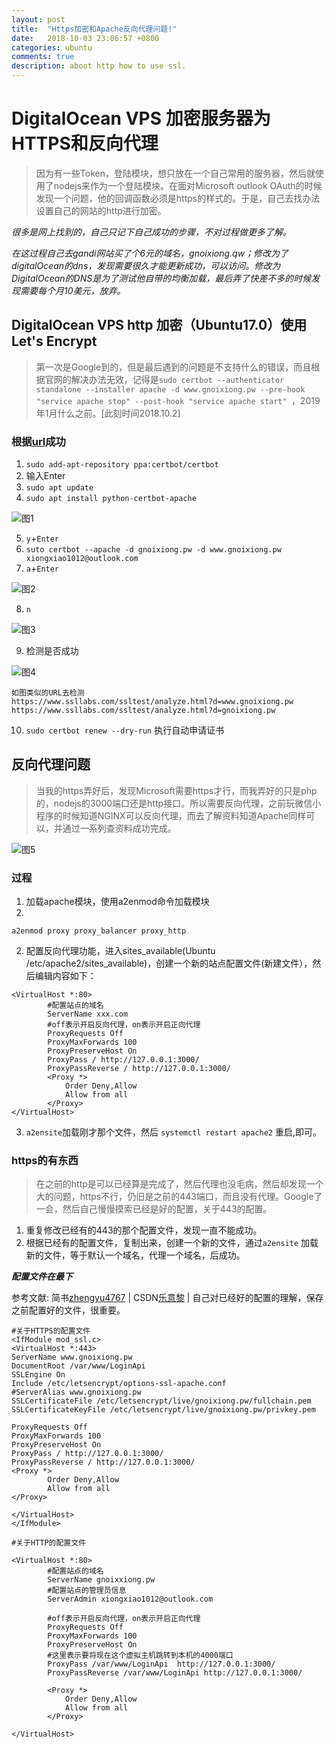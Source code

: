 ```yaml
---
layout: post
title:  "Https加密和Apache反向代理问题!"
date:   2018-10-03 23:06:57 +0800
categories: ubuntu
comments: true
description: aboot http how to use ssl.
---
```


# DigitalOcean VPS 加密服务器为HTTPS和反向代理

>因为有一些Token，登陆模块，想只放在一个自己常用的服务器，然后就使用了nodejs来作为一个登陆模块。在面对Microsoft outlook OAuth的时候发现一个问题，他的回调函数必须是https的样式的。于是，自己去找办法设置自己的网站的http进行加密。

*很多是网上找到的，自己只记下自己成功的步骤，不对过程做更多了解。*

*在这过程自己去gandi网站买了个6元的域名，gnoixiong.qw；修改为了digitalOcean的dns，发现需要很久才能更新成功，可以访问。修改为DigitalOcean的DNS是为了测试他自带的均衡加载，最后弄了快差不多的时候发现需要每个月10美元，放弃。*
## DigitalOcean VPS http 加密（Ubuntu17.0）**使用Let's Encrypt**
>第一次是Google到的，但是最后遇到的问题是不支持什么的错误，而且根据官网的解决办法无效，记得是`sudo certbot --authenticator standalone --installer apache -d www.gnoixiong.pw --pre-hook "service apache stop" --post-hook "service apache start"
`，2019年1月什么之前。[此刻时间2018.10.2]

### 根据[url](https://devanswers.co/lets-encrypt-ssl-apache-ubuntu-18-04/)成功
1. `sudo add-apt-repository ppa:certbot/certbot`
2. 输入Enter
3. `sudo apt update`
4. `sudo apt install python-certbot-apache`

![图1](https://res.cloudinary.com/xiongxiao/image/upload/v1538577134/github/images/2018-10-03-01.png)

5. `y`+`Enter`
6. `suto certbot --apache -d gnoixiong.pw -d www.gnoixiong.pw
xiongxiao1012@outlook.com`
7. `a`+`Enter`

![图2](https://res.cloudinary.com/xiongxiao/image/upload/v1538577134/github/images/2018-10-03-02.png)

8. `n`

![图3](https://res.cloudinary.com/xiongxiao/image/upload/v1538577134/github/images/2018-10-03-03.png)

9. 检测是否成功

![图4](https://res.cloudinary.com/xiongxiao/image/upload/v1538577134/github/images/2018-10-03-04.png)

```
如图类似的URL去检测
https://www.ssllabs.com/ssltest/analyze.html?d=www.gnoixiong.pw
https://www.ssllabs.com/ssltest/analyze.html?d=gnoixiong.pw
```
10. `sudo certbot renew --dry-run` 执行自动申请证书

## 反向代理问题
>当我的https弄好后，发现Microsoft需要https才行，而我弄好的只是php的，nodejs的3000端口还是http接口。所以需要反向代理，之前玩微信小程序的时候知道NGINX可以反向代理，而去了解资料知道Apache同样可以，并通过一系列查资料成功完成。

![图5](https://res.cloudinary.com/xiongxiao/image/upload/v1538577134/github/images/2018-10-03-05.png)

### 过程

1. 加载apache模块，使用a2enmod命令加载模块
2. 
```
a2enmod proxy proxy_balancer proxy_http
```

2. 配置反向代理功能，进入sites_available(Ubuntu /etc/apache2/sites_available)，创建一个新的站点配置文件(新建文件），然后编辑内容如下：

```
<VirtualHost *:80>
        #配置站点的域名
        ServerName xxx.com
        #off表示开启反向代理，on表示开启正向代理
        ProxyRequests Off
        ProxyMaxForwards 100
        ProxyPreserveHost On
        ProxyPass / http://127.0.0.1:3000/
        ProxyPassReverse / http://127.0.0.1:3000/
        <Proxy *>
            Order Deny,Allow
            Allow from all
        </Proxy>
</VirtualHost>
```

3. `a2ensite`加载刚才那个文件，然后 `systemctl restart apache2`  重启,即可。

### https的有东西
>在之前的http是可以已经算是完成了，然后代理也没毛病，然后却发现一个大的问题，https不行，仍旧是之前的443端口，而且没有代理。Google了一会，然后自己慢慢摸索已经是好的配置，关于443的配置。

1. 重复修改已经有的443的那个配置文件，发现一直不能成功。
2. 根据已经有的配置文件，复制出来，创建一个新的文件，通过`a2ensite` 加载新的文件，等于默认一个域名，代理一个域名，后成功。

***配置文件在最下***

参考文献:
    简书[zhengyu4767](https://www.jianshu.com/p/47eca94680aa) |
    CSDN[乐意黎](https://blog.csdn.net/aerchi/article/details/73605496) |
    自己对已经好的配置的理解，保存之前配置好的文件，很重要。


```
#关于HTTPS的配置文件
<IfModule mod_ssl.c>
<VirtualHost *:443>
ServerName www.gnoixiong.pw
DocumentRoot /var/www/LoginApi
SSLEngine On
Include /etc/letsencrypt/options-ssl-apache.conf
#ServerAlias www.gnoixiong.pw
SSLCertificateFile /etc/letsencrypt/live/gnoixiong.pw/fullchain.pem
SSLCertificateKeyFile /etc/letsencrypt/live/gnoixiong.pw/privkey.pem

ProxyRequests Off
ProxyMaxForwards 100
ProxyPreserveHost On
ProxyPass / http://127.0.0.1:3000/
ProxyPassReverse / http://127.0.0.1:3000/
<Proxy *>
        Order Deny,Allow
        Allow from all
</Proxy>

</VirtualHost>
</IfModule>

#关于HTTP的配置文件

<VirtualHost *:80>
        #配置站点的域名
        ServerName gnoixxiong.pw
        #配置站点的管理员信息
        ServerAdmin xiongxiao1012@outlook.com

        #off表示开启反向代理，on表示开启正向代理
        ProxyRequests Off
        ProxyMaxForwards 100
        ProxyPreserveHost On
        #这里表示要将现在这个虚拟主机跳转到本机的4000端口
        ProxyPass /var/www/LoginApi  http://127.0.0.1:3000/
        ProxyPassReverse /var/www/LoginApi http://127.0.0.1:3000/

        <Proxy *>
            Order Deny,Allow
            Allow from all
        </Proxy>

</VirtualHost>        
```

